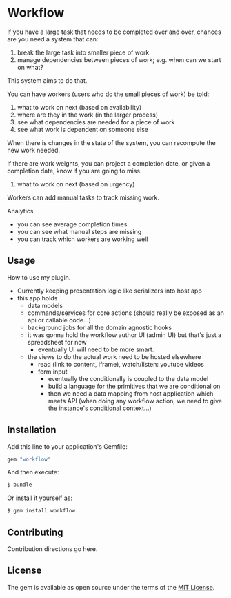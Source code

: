 # Workflow

If you have a large task that needs to be completed over and over, chances are you need a system that can:
1) break the large task into smaller piece of work
2) manage dependencies between pieces of work; e.g. when can we start on what?

This system aims to do that.

You can have workers (users who do the small pieces of work) be told:
1) what to work on next (based on availability)
2) where are they in the work (in the larger process)
3) see what dependencies are needed for a piece of work
4) see what work is dependent on someone else

When there is changes in the state of the system, you can recompute the new work needed.

If there are work weights, you can project a completion date, or given a completion date, know if you are going to miss.
1) what to work on next (based on urgency)

Workers can add manual tasks to track missing work.

Analytics
- you can see average completion times
- you can see what manual steps are missing
- you can track which workers are working well

## Usage
How to use my plugin.


- Currently keeping presentation logic like serializers into host app
- this app holds
  - data models
  - commands/services for core actions (should really be exposed as an api or callable code...)
  - background jobs for all the domain agnostic hooks
  - it was gonna hold the workflow author UI (admin UI) but that's just a spreadsheet for now
    - eventually UI will need to be more smart.
  - the views to do the actual work need to be hosted elsewhere
    - read (link to content, iframe), watch/listen: youtube videos
    - form input
      - eventually the conditionally is coupled to the data model
      - build a language for the primitives that we are conditional on
      - then we need a data mapping from host application which meets API (when doing any workflow action, we need to give the instance's conditional context...)

## Installation
Add this line to your application's Gemfile:

```ruby
gem "workflow"
```

And then execute:
```bash
$ bundle
```

Or install it yourself as:
```bash
$ gem install workflow
```

## Contributing
Contribution directions go here.

## License
The gem is available as open source under the terms of the [MIT License](https://opensource.org/licenses/MIT).
